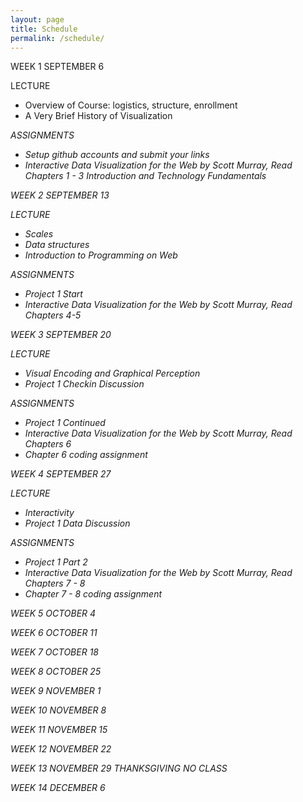 ```yaml
---
layout: page
title: Schedule
permalink: /schedule/
---
```

<span id="rTitle">WEEK 1 SEPTEMBER 6</span>

LECTURE
- Overview of Course: logistics, structure, enrollment
- A Very Brief History of Visualization

<i>ASSIGNMENTS
- <i>Setup github accounts and submit your links
- <i>Interactive Data Visualization for the Web by Scott Murray,  Read Chapters 1 - 3 Introduction and Technology Fundamentals

<span id="rTitle">WEEK 2 SEPTEMBER 13</span>

LECTURE
- Scales
- Data structures
- Introduction to Programming on Web

<i>ASSIGNMENTS
- <i>Project 1 Start
- <i>Interactive Data Visualization for the Web by Scott Murray,  Read Chapters 4-5


<span id="rTitle">WEEK 3 SEPTEMBER 20</span>

LECTURE
- Visual Encoding and Graphical Perception
- Project 1 Checkin Discussion

<i>ASSIGNMENTS
- <i>Project 1 Continued
- <i>Interactive Data Visualization for the Web by Scott Murray,  Read Chapters 6
- <i>Chapter 6 coding assignment

<span id="rTitle">WEEK 4 SEPTEMBER 27</span>

LECTURE
- Interactivity
- Project 1 Data Discussion

<i>ASSIGNMENTS
- <i>Project 1 Part 2
- <i>Interactive Data Visualization for the Web by Scott Murray,  Read Chapters 7 - 8
- <i>Chapter 7 - 8 coding assignment
    
<span id="rTitle">WEEK 5 OCTOBER 4</span>

<span id="rTitle">WEEK 6 OCTOBER 11</span>

<span id="rTitle">WEEK 7 OCTOBER 18</span>

<span id="rTitle">WEEK 8 OCTOBER 25</span>

<span id="rTitle">WEEK 9 NOVEMBER 1</span>

<span id="rTitle">WEEK 10 NOVEMBER 8</span>

<span id="rTitle">WEEK 11 NOVEMBER 15</span>

<span id="rTitle">WEEK 12 NOVEMBER 22</span>

<span id="rTitle">WEEK 13 NOVEMBER 29 THANKSGIVING NO CLASS</span>

<span id="rTitle">WEEK 14 DECEMBER 6</span>
